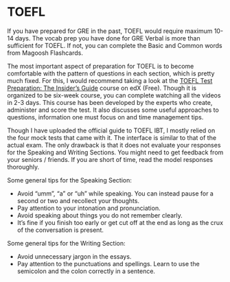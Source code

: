 # TOEFL
If you have prepared for GRE in the past, TOEFL would require maximum 10-14 days. The vocab prep you have done for GRE Verbal is more than sufficient for TOEFL. If not, you can complete the Basic and Common words from Magoosh Flashcards.

The most important aspect of preparation for TOEFL is to become comfortable with the pattern of questions in each section, which is pretty much fixed. For this, I would recommend taking a look at the [TOEFL Test Preparation: The Insider’s Guide](https://www.edx.org/course/toefl-test-preparation-the-insiders-guide) course on edX (Free). Though it is organized to be six-week course, you can complete watching all the videos in 2-3 days.  This course has been developed by the experts who create, administer and score the test. It also discusses some useful approaches to questions, information one must focus on and time management tips. 

Though I have uploaded the official guide to TOEFL IBT, I mostly relied on the four mock tests that came with it. The interface is similar to that of the actual exam. The only drawback is that it does not evaluate your responses for the Speaking and Writing Sections. You might need to get feedback from your seniors / friends. If you are short of time, read the model responses thoroughly.

Some general tips for the Speaking Section:
- Avoid “umm”, “a” or “uh” while speaking. You can instead pause for a second or two and recollect your thoughts.
- Pay attention to your intonation and pronunciation.
- Avoid speaking about things you do not remember clearly.
- It’s fine if you finish too early or get cut off at the end as long as the crux of the conversation is present.

Some general tips for the Writing Section:
- Avoid unnecessary jargon in the essays.
- Pay attention to the punctuations and spellings. Learn to use the semicolon and the colon correctly in a sentence.

